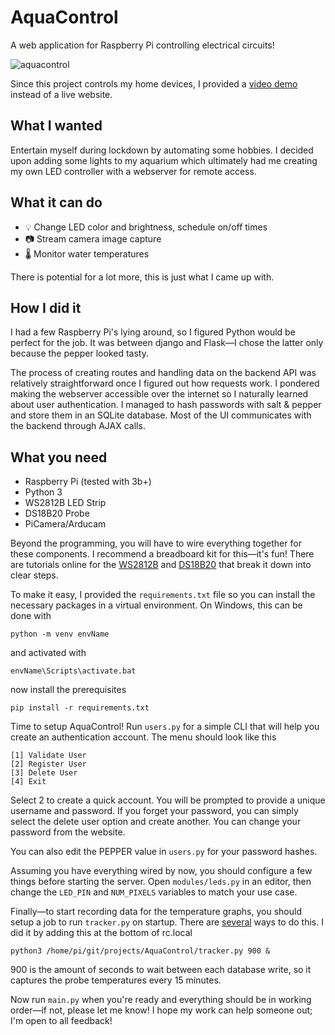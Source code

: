 # AquaControl
 A web application for Raspberry Pi controlling electrical circuits!
 
![aquacontrol](https://github.com/Tearrex/AquaControl/assets/26557969/a1fb35e7-70b0-40ec-84c8-9b4a00aabbe0)

Since this project controls my home devices, I provided a [video demo](https://youtu.be/Ijvt4syre6s) instead of a live website.
## What I wanted
Entertain myself during lockdown by automating some hobbies. I decided upon adding some lights to my aquarium which ultimately had me creating my own LED controller with a webserver for remote access.
## What it can do
* 💡 Change LED color and brightness, schedule on/off times
* 📷 Stream camera image capture 
* 🌡️ Monitor water temperatures

There is potential for a lot more, this is just what I came up with.
## How I did it
I had a few Raspberry Pi's lying around, so I figured Python would be perfect for the job. It was between django and Flask—I chose the latter only because the pepper looked tasty.

The process of creating routes and handling data on the backend API was relatively straightforward once I figured out how requests work. I pondered making the webserver accessible over the internet so I naturally learned about user authentication. I managed to hash passwords with salt & pepper and store them in an SQLite database. Most of the UI communicates with the backend through AJAX calls.

## What you need
* Raspberry Pi (tested with 3b+)
* Python 3
* WS2812B LED Strip
* DS18B20 Probe
* PiCamera/Arducam

Beyond the programming, you will have to wire everything together for these components. I recommend a breadboard kit for this—it's fun! There are tutorials online for the [WS2812B](https://learn.adafruit.com/neopixels-on-raspberry-pi/raspberry-pi-wiring) and [DS18B20](https://www.circuitbasics.com/raspberry-pi-ds18b20-temperature-sensor-tutorial/) that break it down into clear steps.

To make it easy, I provided the `requirements.txt` file so you can install the necessary packages in a virtual environment.
On Windows, this can be done with
```
python -m venv envName
```
and activated with
```
envName\Scripts\activate.bat
```
now install the prerequisites
```
pip install -r requirements.txt
```
Time to setup AquaControl! Run `users.py` for a simple CLI that will help you create an authentication account.
The menu should look like this
```
[1] Validate User
[2] Register User
[3] Delete User
[4] Exit
```
Select 2 to create a quick account. You will be prompted to provide a unique username and password. If you forget your password, you can simply select the delete user option and create another. You can change your password from the website.

You can also edit the PEPPER value in `users.py` for your password hashes.

Assuming you have everything wired by now, you should configure a few things before starting the server. Open `modules/leds.py` in an editor, then change the `LED_PIN` and `NUM_PIXELS` variables to match your use case.

Finally—to start recording data for the temperature graphs, you should setup a job to run `tracker.py` on startup. There are [several](https://www.itechfy.com/tech/auto-run-python-program-on-raspberry-pi-startup/) ways to do this. I did it by adding this at the bottom of rc.local
```
python3 /home/pi/git/projects/AquaControl/tracker.py 900 &
```
900 is the amount of seconds to wait between each database write, so it captures the probe temperatures every 15 minutes.

Now run `main.py` when you're ready and everything should be in working order—if not, please let me know! I hope my work can help someone out; I'm open to all feedback!
